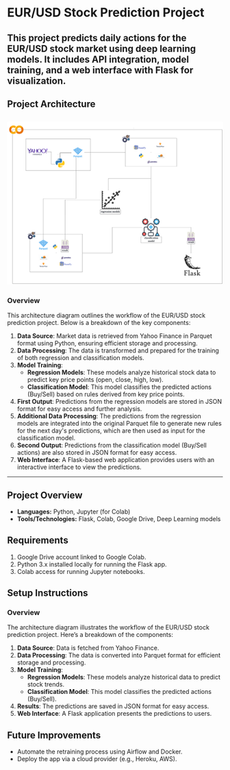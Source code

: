 # EUR/USD Stock Prediction Project
This project predicts daily actions for the EUR/USD stock market using deep learning models. It includes API integration, model training, and a web interface with Flask for visualization.
---

## Project Architecture
![Project Architecture](architecture-diagram.png)
---

### Overview

This architecture diagram outlines the workflow of the EUR/USD stock prediction project. Below is a breakdown of the key components:

1. **Data Source**: Market data is retrieved from Yahoo Finance in Parquet format using Python, ensuring efficient storage and processing.
2. **Data Processing**: The data is transformed and prepared for the training of both regression and classification models.
3. **Model Training**:
   - **Regression Models**: These models analyze historical stock data to predict key price points (open, close, high, low).
   - **Classification Model**: This model classifies the predicted actions (Buy/Sell) based on rules derived from key price points.
4. **First Output**: Predictions from the regression models are stored in JSON format for easy access and further analysis.
5. **Additional Data Processing**: The predictions from the regression models are integrated into the original Parquet file to generate new rules for the next day's predictions, which are then used as input for the classification model.
6. **Second Output**: Predictions from the classification model (Buy/Sell actions) are also stored in JSON format for easy access.
7. **Web Interface**: A Flask-based web application provides users with an interactive interface to view the predictions.


---



## Project Overview
- **Languages:** Python, Jupyter (for Colab)
- **Tools/Technologies:** Flask, Colab, Google Drive, Deep Learning models

## Requirements
1. Google Drive account linked to Google Colab.
2. Python 3.x installed locally for running the Flask app.
3. Colab access for running Jupyter notebooks.

## Setup Instructions




### Overview
The architecture diagram illustrates the workflow of the EUR/USD stock prediction project. Here’s a breakdown of the components:
1. **Data Source**: Data is fetched from Yahoo Finance.
2. **Data Processing**: The data is converted into Parquet format for efficient storage and processing.
3. **Model Training**:
   - **Regression Models**: These models analyze historical data to predict stock trends.
   - **Classification Model**: This model classifies the predicted actions (Buy/Sell).
4. **Results**: The predictions are saved in JSON format for easy access.
5. **Web Interface**: A Flask application presents the predictions to users.

## Future Improvements
- Automate the retraining process using Airflow and Docker.
- Deploy the app via a cloud provider (e.g., Heroku, AWS).
